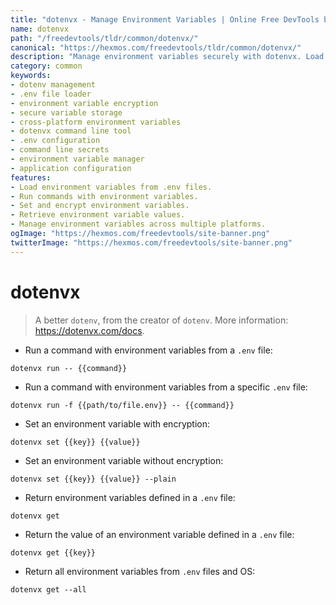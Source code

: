 ```yaml
---
title: "dotenvx - Manage Environment Variables | Online Free DevTools by Hexmos"
name: dotenvx
path: "/freedevtools/tldr/common/dotenvx/"
canonical: "https://hexmos.com/freedevtools/tldr/common/dotenvx/"
description: "Manage environment variables securely with dotenvx. Load .env files, encrypt secrets, and manage variables efficiently using the command line. Free online tool, no registration required."
category: common
keywords:
- dotenv management
- .env file loader
- environment variable encryption
- secure variable storage
- cross-platform environment variables
- dotenvx command line tool
- .env configuration
- command line secrets
- environment variable manager
- application configuration
features:
- Load environment variables from .env files.
- Run commands with environment variables.
- Set and encrypt environment variables.
- Retrieve environment variable values.
- Manage environment variables across multiple platforms.
ogImage: "https://hexmos.com/freedevtools/site-banner.png"
twitterImage: "https://hexmos.com/freedevtools/site-banner.png"
---
```


# dotenvx

> A better `dotenv`, from the creator of `dotenv`.
> More information: <https://dotenvx.com/docs>.

- Run a command with environment variables from a `.env` file:

`dotenvx run -- {{command}}`

- Run a command with environment variables from a specific `.env` file:

`dotenvx run -f {{path/to/file.env}} -- {{command}}`

- Set an environment variable with encryption:

`dotenvx set {{key}} {{value}}`

- Set an environment variable without encryption:

`dotenvx set {{key}} {{value}} --plain`

- Return environment variables defined in a `.env` file:

`dotenvx get`

- Return the value of an environment variable defined in a `.env` file:

`dotenvx get {{key}}`

- Return all environment variables from `.env` files and OS:

`dotenvx get --all`
